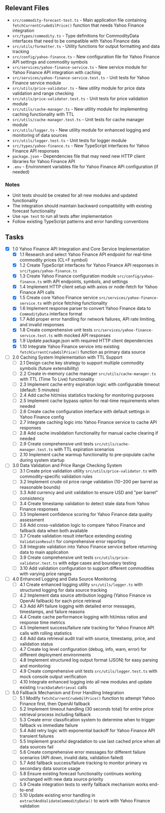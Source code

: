 ## Relevant Files

- `src/commodity-forecast-test.ts` - Main application file containing `fetchCurrentCrudeOilPrice()` function that needs Yahoo Finance integration
- `src/types/commodity.ts` - Type definitions for CommodityData interfaces that need to be compatible with Yahoo Finance data
- `src/utils/formatter.ts` - Utility functions for output formatting and data tracking
- `src/config/yahoo-finance.ts` - New configuration file for Yahoo Finance API settings and commodity symbols
- `src/services/yahoo-finance-service.ts` - New service module for Yahoo Finance API integration with caching
- `src/services/yahoo-finance-service.test.ts` - Unit tests for Yahoo Finance service module
- `src/utils/price-validator.ts` - New utility module for price data validation and range checking
- `src/utils/price-validator.test.ts` - Unit tests for price validation module
- `src/utils/cache-manager.ts` - New utility module for implementing caching functionality with TTL
- `src/utils/cache-manager.test.ts` - Unit tests for cache manager module
- `src/utils/logger.ts` - New utility module for enhanced logging and monitoring of data sources
- `src/utils/logger.test.ts` - Unit tests for logger module
- `src/types/yahoo-finance.ts` - New TypeScript interfaces for Yahoo Finance API responses
- `package.json` - Dependencies file that may need new HTTP client libraries for Yahoo Finance API
- `.env` - Environment variables file for Yahoo Finance API configuration (if needed)

### Notes

- Unit tests should be created for all new modules and updated functionality
- The integration should maintain backward compatibility with existing forecast functionality
- Use `npm test` to run all tests after implementation
- Follow existing TypeScript patterns and error handling conventions

## Tasks

- [x] 1.0 Yahoo Finance API Integration and Core Service Implementation
  - [x] 1.1 Research and select Yahoo Finance API endpoint for real-time commodity prices (CL=F symbol)
  - [x] 1.2 Create TypeScript interfaces for Yahoo Finance API responses in `src/types/yahoo-finance.ts`
  - [x] 1.3 Create Yahoo Finance configuration module `src/config/yahoo-finance.ts` with API endpoints, symbols, and settings
  - [x] 1.4 Implement HTTP client setup with axios or node-fetch for Yahoo Finance API calls
  - [x] 1.5 Create core Yahoo Finance service `src/services/yahoo-finance-service.ts` with price fetching functionality
  - [x] 1.6 Implement response parser to convert Yahoo Finance data to `CommodityData` interface format
  - [x] 1.7 Add proper error handling for network failures, API rate limiting, and invalid responses
  - [x] 1.8 Create comprehensive unit tests `src/services/yahoo-finance-service.test.ts` with mocked API responses
  - [x] 1.9 Update package.json with required HTTP client dependencies
  - [x] 1.10 Integrate Yahoo Finance service into existing `fetchCurrentCrudeOilPrice()` function as primary data source

- [ ] 2.0 Caching System Implementation with TTL Support
  - [ ] 2.1 Design cache key strategy to support multiple commodity symbols (future extensibility)
  - [ ] 2.2 Create in-memory cache manager `src/utils/cache-manager.ts` with TTL (Time To Live) functionality
  - [ ] 2.3 Implement cache entry expiration logic with configurable timeout (default: 5 minutes)
  - [ ] 2.4 Add cache hit/miss statistics tracking for monitoring purposes
  - [ ] 2.5 Implement cache bypass option for real-time requirements when needed
  - [ ] 2.6 Create cache configuration interface with default settings in Yahoo Finance config
  - [ ] 2.7 Integrate caching logic into Yahoo Finance service to cache API responses
  - [ ] 2.8 Add cache invalidation functionality for manual cache clearing if needed
  - [ ] 2.9 Create comprehensive unit tests `src/utils/cache-manager.test.ts` with TTL expiration scenarios
  - [ ] 2.10 Implement cache warmup functionality to pre-populate cache during system startup

- [ ] 3.0 Data Validation and Price Range Checking System
  - [ ] 3.1 Create price validation utility `src/utils/price-validator.ts` with commodity-specific validation rules
  - [ ] 3.2 Implement crude oil price range validation ($10-$200 per barrel as reasonable bounds)
  - [ ] 3.3 Add currency and unit validation to ensure USD and "per barrel" consistency
  - [ ] 3.4 Create timestamp validation to detect stale data from Yahoo Finance responses
  - [ ] 3.5 Implement confidence scoring for Yahoo Finance data quality assessment
  - [ ] 3.6 Add cross-validation logic to compare Yahoo Finance and fallback data when both available
  - [ ] 3.7 Create validation result interface extending existing `ValidationResult` for comprehensive error reporting
  - [ ] 3.8 Integrate validation into Yahoo Finance service before returning data to main application
  - [ ] 3.9 Create comprehensive unit tests `src/utils/price-validator.test.ts` with edge cases and boundary testing
  - [ ] 3.10 Add validation configuration to support different commodities with varying price ranges

- [ ] 4.0 Enhanced Logging and Data Source Monitoring
  - [ ] 4.1 Create enhanced logging utility `src/utils/logger.ts` with structured logging for data source tracking
  - [ ] 4.2 Implement data source attribution logging (Yahoo Finance vs OpenAI fallback) for each price retrieval
  - [ ] 4.3 Add API failure logging with detailed error messages, timestamps, and failure reasons
  - [ ] 4.4 Create cache performance logging with hit/miss ratios and response time metrics
  - [ ] 4.5 Implement success/failure rate tracking for Yahoo Finance API calls with rolling statistics
  - [ ] 4.6 Add data retrieval audit trail with source, timestamp, price, and validation status
  - [ ] 4.7 Create log level configuration (debug, info, warn, error) for different deployment environments
  - [ ] 4.8 Implement structured log output format (JSON) for easy parsing and monitoring
  - [ ] 4.9 Create comprehensive unit tests `src/utils/logger.test.ts` with mock console output verification
  - [ ] 4.10 Integrate enhanced logging into all new modules and update existing `trackDataRetrieval` calls

- [ ] 5.0 Fallback Mechanism and Error Handling Integration
  - [ ] 5.1 Modify `fetchCurrentCrudeOilPrice()` function to attempt Yahoo Finance first, then OpenAI fallback
  - [ ] 5.2 Implement timeout handling (30 seconds total) for entire price retrieval process including fallback
  - [ ] 5.3 Create error classification system to determine when to trigger fallback vs immediate failure
  - [ ] 5.4 Add retry logic with exponential backoff for Yahoo Finance API transient failures
  - [ ] 5.5 Implement graceful degradation to use last cached price when all data sources fail
  - [ ] 5.6 Create comprehensive error messages for different failure scenarios (API down, invalid data, validation failed)
  - [ ] 5.7 Add fallback success/failure tracking to monitor primary vs secondary data source usage
  - [ ] 5.8 Ensure existing forecast functionality continues working unchanged with new data source priority
  - [ ] 5.9 Create integration tests to verify fallback mechanism works end-to-end
  - [ ] 5.10 Update existing error handling in `extractAndValidateCommodityData()` to work with Yahoo Finance validation